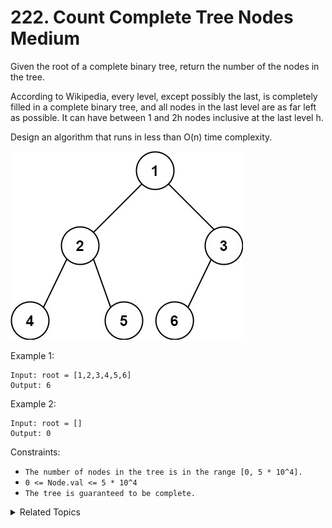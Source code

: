 # 222. Count Complete Tree Nodes<br> Medium

Given the root of a complete binary tree, return the number of the nodes in the tree.

According to Wikipedia, every level, except possibly the last, is completely filled in a complete binary tree, and all nodes in the last level are as far left as possible. It can have between 1 and 2h nodes inclusive at the last level h.

Design an algorithm that runs in less than O(n) time complexity.

![](assets/complete.jpg)

Example 1:

```
Input: root = [1,2,3,4,5,6]
Output: 6
```

Example 2:

```
Input: root = []
Output: 0
```

Constraints:

- `The number of nodes in the tree is in the range [0, 5 * 10^4].`
- `0 <= Node.val <= 5 * 10^4`
- `The tree is guaranteed to be complete.`

<details>

<summary> Related Topics </summary>

-   `Tree`

</details>
